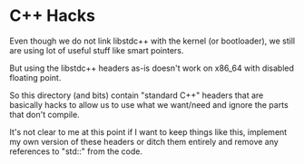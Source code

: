 C++ Hacks
=========

Even though we do not link libstdc++ with the kernel (or bootloader), we still are using lot of useful stuff like smart pointers.

But using the libstdc++ headers as-is doesn't work on x86_64 with disabled floating point.

So this directory (and bits) contain "standard C++" headers that are basically hacks to allow us to use what we want/need and ignore the parts that don't compile.

It's not clear to me at this point if I want to keep things like this, implement my own version of these headers or ditch them entirely and remove any references to "std::" from the code.
